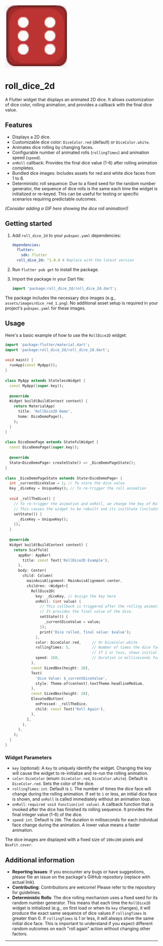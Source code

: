 <!--
This README describes the package. If you publish this package to pub.dev,
this README's contents appear on the landing page for your package.

For information about how to write a good package README, see the guide for
[writing package pages](https://dart.dev/tools/pub/writing-package-pages).

For general information about developing packages, see the Dart guide for
[creating packages](https://dart.dev/guides/libraries/create-packages)
and the Flutter guide for
[developing packages and plugins](https://flutter.dev/to/develop-packages).
-->

![Dice Red Rolling Animation](gifs/dicered.gif)


# roll_dice_2d

A Flutter widget that displays an animated 2D dice. It allows customization of dice color, rolling animation, and provides a callback with the final dice value.

## Features

*   Displays a 2D dice.
*   Customizable dice color: `DiceColor.red` (default) or `DiceColor.white`.
*   Animates dice rolling by changing faces.
*   Configurable number of animated rolls (`rollingTimes`) and animation speed (`speed`).
*   `onRoll` callback: Provides the final dice value (1-6) after rolling animation completes.
*   Bundled dice images: Includes assets for red and white dice faces from 1 to 6.
*   Deterministic roll sequence: Due to a fixed seed for the random number generator, the sequence of dice rolls is the same each time the widget is initialized or re-keyed. This can be useful for testing or specific scenarios requiring predictable outcomes.

*(Consider adding a GIF here showing the dice roll animation!)*

## Getting started

1.  Add `roll_dice_2d` to your `pubspec.yaml` dependencies:

    ```yaml
    dependencies:
      flutter:
        sdk: flutter
      roll_dice_2d: ^1.0.0 # Replace with the latest version
    ```

2.  Run `flutter pub get` to install the package.

3.  Import the package in your Dart file:

    ```dart
    import 'package:roll_dice_2d/roll_dice_2d.dart';
    ```

The package includes the necessary dice images (e.g., `assets/images/dice_red_1.png`). No additional asset setup is required in your project's `pubspec.yaml` for these images.

## Usage

Here's a basic example of how to use the `RollDice2D` widget:

```dart
import 'package:flutter/material.dart';
import 'package:roll_dice_2d/roll_dice_2d.dart';

void main() {
  runApp(const MyApp());
}

class MyApp extends StatelessWidget {
  const MyApp({super.key});

  @override
  Widget build(BuildContext context) {
    return MaterialApp(
      title: 'RollDice2D Demo',
      home: DiceDemoPage(),
    );
  }
}

class DiceDemoPage extends StatefulWidget {
  const DiceDemoPage({super.key});

  @override
  State<DiceDemoPage> createState() => _DiceDemoPageState();
}

class _DiceDemoPageState extends State<DiceDemoPage> {
  int _currentDiceValue = 1; // To store the dice value
  Key _diceKey = UniqueKey(); // To re-trigger the roll animation

  void _rollTheDice() {
    // To re-trigger the animation and onRoll, we change the key of RollDice2D.
    // This causes the widget to be rebuilt and its initState (including the roll) to run again.
    setState(() {
      _diceKey = UniqueKey();
    });
  }

  @override
  Widget build(BuildContext context) {
    return Scaffold(
      appBar: AppBar(
        title: const Text('RollDice2D Example'),
      ),
      body: Center(
        child: Column(
          mainAxisAlignment: MainAxisAlignment.center,
          children: <Widget>[
            RollDice2D(
              key: _diceKey, // Assign the key here
              onRoll: (int value) {
                // This callback is triggered after the rolling animation completes (if any).
                // It provides the final value of the dice.
                setState(() {
                  _currentDiceValue = value;
                });
                print('Dice rolled, final value: $value');
              },
              color: DiceColor.red,     // Or DiceColor.white
              rollingTimes: 5,          // Number of times the dice face changes during animation
                                        // If 1 or less, shows initial face and calls onRoll immediately.
              speed: 150,               // Duration in milliseconds for each face change animation
            ),
            const SizedBox(height: 20),
            Text(
              'Dice Value: $_currentDiceValue',
              style: Theme.of(context).textTheme.headlineMedium,
            ),
            const SizedBox(height: 20),
            ElevatedButton(
              onPressed: _rollTheDice,
              child: const Text('Roll Again'),
            ),
          ],
        ),
      ),
    );
  }
}
```

### Widget Parameters

*   `key` (optional): A `Key` to uniquely identify the widget. Changing the key will cause the widget to re-initialize and re-run the rolling animation.
*   `color`: `DiceColor` (enum: `DiceColor.red`, `DiceColor.white`). Default is `DiceColor.red`. Sets the color of the dice.
*   `rollingTimes`: `int`. Default is `1`. The number of times the dice face will change during the rolling animation. If set to `1` or less, an initial dice face is shown, and `onRoll` is called immediately without an animation loop.
*   `onRoll`: `required void Function(int value)`. A callback function that is invoked after the dice has finished its rolling sequence. It provides the final integer value (1-6) of the dice.
*   `speed`: `int`. Default is `200`. The duration in milliseconds for each individual face change during the animation. A lower value means a faster animation.

The dice images are displayed with a fixed size of `100x100` pixels and `BoxFit.cover`.

## Additional information

*   **Reporting Issues**: If you encounter any bugs or have suggestions, please file an issue on the package's GitHub repository (replace with actual link).
*   **Contributing**: Contributions are welcome! Please refer to the repository for guidelines.
*   **Deterministic Rolls**: The dice rolling mechanism uses a fixed seed for its random number generator. This means that each time the `RollDice2D` widget is initialized (e.g., on first load or when its `key` changes), it will produce the exact same sequence of dice values if `rollingTimes` is greater than 0. If `rollingTimes` is 1 or less, it will always show the same initial dice face. This is important to understand if you expect different random outcomes on each "roll again" action without changing other factors.

---

